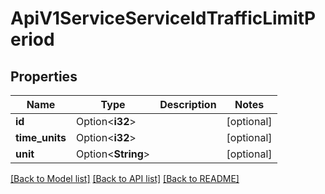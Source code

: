 # ApiV1ServiceServiceIdTrafficLimitPeriod

## Properties

Name | Type | Description | Notes
------------ | ------------- | ------------- | -------------
**id** | Option<**i32**> |  | [optional]
**time_units** | Option<**i32**> |  | [optional]
**unit** | Option<**String**> |  | [optional]

[[Back to Model list]](../README.md#documentation-for-models) [[Back to API list]](../README.md#documentation-for-api-endpoints) [[Back to README]](../README.md)


